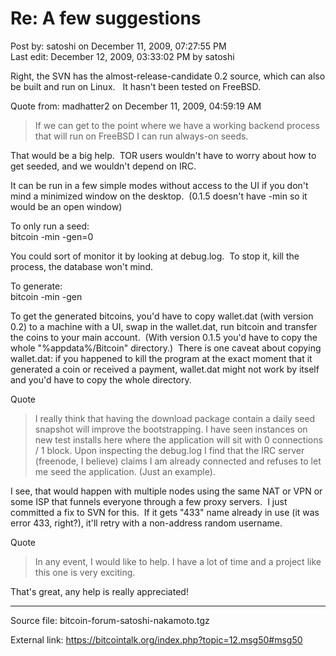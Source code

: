 # Re: A few suggestions

Post by: satoshi on December 11, 2009, 07:27:55 PM<br>
Last edit: December 12, 2009, 03:33:02 PM by satoshi

Right, the SVN has the almost-release-candidate 0.2 source, which can also be built and run on Linux. &nbsp;&nbsp;It hasn't been tested on FreeBSD.

Quote from: madhatter2 on December 11, 2009, 04:59:19 AM

> If we can get to the point where we have a working backend process that will run on FreeBSD I can run always-on seeds.

That would be a big help. &nbsp;TOR users wouldn't have to worry about how to get seeded, and we wouldn't depend on IRC.

It can be run in a few simple modes without access to the UI if you don't mind a minimized window on the desktop. &nbsp;(0.1.5 doesn't have -min so it would be an open window)

To only run a seed:<br>
bitcoin -min -gen=0

You could sort of monitor it by looking at debug.log. &nbsp;To stop it, kill the process, the database won't mind.

To generate:<br>
bitcoin -min -gen

To get the generated bitcoins, you'd have to copy wallet.dat (with version 0.2) to a machine with a UI, swap in the wallet.dat, run bitcoin and transfer the coins to your main account. &nbsp;(With version 0.1.5 you'd have to copy the whole "%appdata%/Bitcoin" directory.) &nbsp;There is one caveat about copying wallet.dat: if you happened to kill the program at the exact moment that it generated a coin or received a payment, wallet.dat might not work by itself and you'd have to copy the whole directory.

Quote

> I really think that having the download package contain a daily seed snapshot will improve the bootstrapping. I have seen instances on new test installs here where the application will sit with 0 connections / 1 block. Upon inspecting the debug.log I find that the IRC server (freenode, I believe) claims I am already connected and refuses to let me seed the application. (Just an example).

I see, that would happen with multiple nodes using the same NAT or VPN or some ISP that funnels everyone through a few proxy servers. &nbsp;I just committed a fix to SVN for this. &nbsp;If it gets "433" name already in use (it was error 433, right?), it'll retry with a non-address random username.

Quote

> In any event, I would like to help. I have a lot of time and a project like this one is very exciting.

That's great, any help is really appreciated!

---

Source file: bitcoin-forum-satoshi-nakamoto.tgz

External link: https://bitcointalk.org/index.php?topic=12.msg50#msg50
